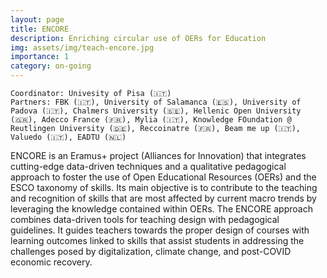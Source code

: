 ```yaml
---
layout: page
title: ENCORE
description: Enriching circular use of OERs for Education
img: assets/img/teach-encore.jpg
importance: 1
category: on-going
---
```

    
    Coordinator: Univesity of Pisa (🇮🇹)
    Partners: FBK (🇮🇹), University of Salamanca (🇪🇸), University of Padova (🇮🇹), Chalmers University (🇸🇪), Hellenic Open University (🇬🇷), Adecco France (🇫🇷), Mylia (🇮🇹), Knowledge FOundation @ Reutlingen University (🇩🇪), Reccoinatre (🇫🇷), Beam me up (🇮🇹), Valuedo (🇮🇹), EADTU (🇳🇱)

ENCORE is an Eramus+ project (Alliances for Innovation) that integrates cutting-edge data-driven techniques and a qualitative pedagogical approach to foster the use of Open Educational Resources (OERs) and the ESCO taxonomy of skills. Its main objective is to contribute to the teaching and recognition of skills that are most affected by current macro trends by leveraging the knowledge contained within OERs. 
The ENCORE approach combines data-driven tools for teaching design with pedagogical guidelines. It guides teachers towards the proper design of courses with learning outcomes linked to skills that assist students in addressing the challenges posed by digitalization, climate change, and post-COVID economic recovery. 
